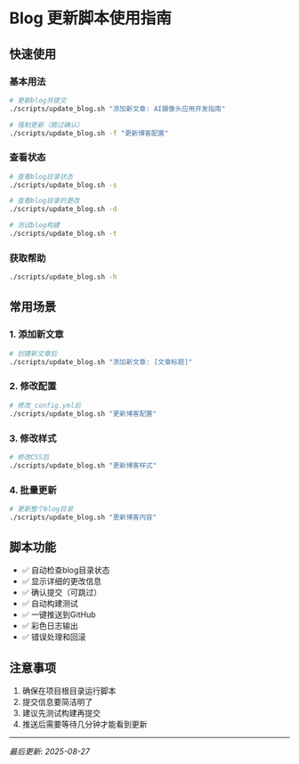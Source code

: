 # Blog 更新脚本使用指南

## 快速使用

### 基本用法
```bash
# 更新blog并提交
./scripts/update_blog.sh "添加新文章: AI摄像头应用开发指南"

# 强制更新（跳过确认）
./scripts/update_blog.sh -f "更新博客配置"
```

### 查看状态
```bash
# 查看blog目录状态
./scripts/update_blog.sh -s

# 查看blog目录的更改
./scripts/update_blog.sh -d

# 测试blog构建
./scripts/update_blog.sh -t
```

### 获取帮助
```bash
./scripts/update_blog.sh -h
```

## 常用场景

### 1. 添加新文章
```bash
# 创建新文章后
./scripts/update_blog.sh "添加新文章: [文章标题]"
```

### 2. 修改配置
```bash
# 修改_config.yml后
./scripts/update_blog.sh "更新博客配置"
```

### 3. 修改样式
```bash
# 修改CSS后
./scripts/update_blog.sh "更新博客样式"
```

### 4. 批量更新
```bash
# 更新整个blog目录
./scripts/update_blog.sh "更新博客内容"
```

## 脚本功能

- ✅ 自动检查blog目录状态
- ✅ 显示详细的更改信息
- ✅ 确认提交（可跳过）
- ✅ 自动构建测试
- ✅ 一键推送到GitHub
- ✅ 彩色日志输出
- ✅ 错误处理和回滚

## 注意事项

1. 确保在项目根目录运行脚本
2. 提交信息要简洁明了
3. 建议先测试构建再提交
4. 推送后需要等待几分钟才能看到更新

---

*最后更新: 2025-08-27*
